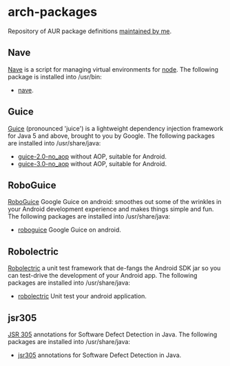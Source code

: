 # arch-packages
Repository of AUR package definitions [maintained by me](https://aur.archlinux.org/packages.php?K=roylines&SeB=m).

## Nave
[Nave](https://github.com/isaacs/nave)
is a script for managing virtual environments for [node](http://nodejs.org/).
The following package is installed into /usr/bin:

* [nave](https://aur.archlinux.org/packages.php?ID=62165).

## Guice
[Guice](http://code.google.com/p/google-guice/) (pronounced 'juice')
is a lightweight dependency injection framework for Java 5 and above, brought to you by Google.
The following packages are installed into /usr/share/java:

* [guice-2.0-no_aop](https://aur.archlinux.org/packages.php?ID=58490) without AOP, suitable for Android.
* [guice-3.0-no_aop](https://aur.archlinux.org/packages.php?ID=58491) without AOP, suitable for Android.

## RoboGuice
[RoboGuice](http://code.google.com/p/roboguice/) Google Guice on android: smoothes out some of the wrinkles
in your Android development experience and makes things simple and fun.
The following packages are installed into /usr/share/java:

* [roboguice](https://aur.archlinux.org/packages.php?ID=58492) Google Guice on android.

## Robolectric
[Robolectric](http://pivotal.github.com/robolectric/) a unit test framework that de-fangs the Android SDK jar
so you can test-drive the development of your Android app.
The following packages are installed into /usr/share/java:

* [robolectric](https://aur.archlinux.org/packages.php?ID=58540) Unit test your android application.

## jsr305
[JSR 305](http://code.google.com/p/jsr-305/) annotations for Software Defect Detection in Java.
The following packages are installed into /usr/share/java:

* [jsr305](https://aur.archlinux.org/packages.php?ID=58769) annotations for Software Defect Detection in Java.
